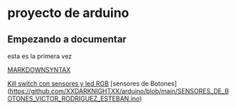 # proyecto de arduino
## Empezando a documentar

esta es la primera vez

[MARKDOWNSYNTAX](https://guides.github.com/pdfs/markdown-cheatsheet-online.pdf)

[Kill switch con sensores y led RGB](https://github.com/XXDARKNIGHTXX/arduino/blob/main/KILL_SWITCH.ino)
[sensores de Botones] (https://github.com/XXDARKNIGHTXX/arduino/blob/main/SENSORES_DE_BOTONES_VICTOR_RODRIGUEZ_ESTEBAN.ino)
